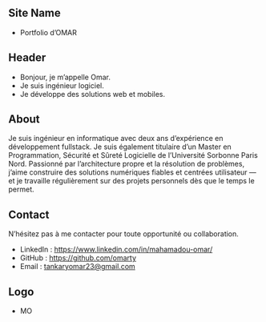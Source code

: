## Site Name
- Portfolio d’OMAR

## Header
- Bonjour, je m’appelle Omar.
- Je suis ingénieur logiciel.
- Je développe des solutions web et mobiles.

## About
Je suis ingénieur en informatique avec deux ans d’expérience en développement fullstack. Je suis également titulaire d’un Master en Programmation, Sécurité et Sûreté Logicielle de l’Université Sorbonne Paris Nord. Passionné par l’architecture propre et la résolution de problèmes, j’aime construire des solutions numériques fiables et centrées utilisateur — et je travaille régulièrement sur des projets personnels dès que le temps le permet.

## Contact
N’hésitez pas à me contacter pour toute opportunité ou collaboration.
- LinkedIn : https://www.linkedin.com/in/mahamadou-omar/
- GitHub : https://github.com/omarty
- Email : tankaryomar23@gmail.com

## Logo
- MO
